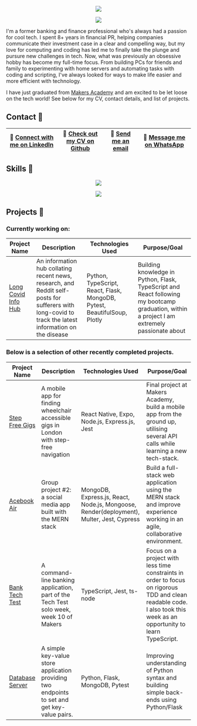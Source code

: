 <p align="center">
 <img src="https://user-images.githubusercontent.com/4661986/226200050-8b992437-07b5-48b3-a22f-ae7262c52e62.svg" />
</p>
<p align="center">
<img src="https://readme-typing-svg.demolab.com?font=Fira+Code&duration=2000&pause=500&center=true&width=435&lines=Full-Stack+Software+Engineer;Career+Changer;Makers+Graduate" />
</p>
I'm a former banking and finance professional who's always had a passion for cool tech. I spent 8+ years in financial PR, helping companies communicate their investment case in a clear and compelling way, but my love for computing and coding has led me to finally take the plunge and pursure new challenges in tech. Now, what was previously an obsessive hobby has become my full-time focus. From building PCs for friends and family to experimenting with home servers and automating tasks with coding and scripting, I've always looked for ways to make life easier and more efficient with technology.
  
  
I have just graduated from  [Makers Academy](https://makers.tech/) and am excited to be let loose on the tech world! See below for my CV, contact details, and list of projects. 

## Contact 📇
 | 📎 [Connect with me on LinkedIn](https://www.linkedin.com/in/josephburgessmba/) | 📄 [Check out my CV on Github](https://github.com/josephburgess/cv) | 📧 [Send me an email](mailto:josephburgess@gmail.com) | 📱 [Message me on WhatsApp](https://wa.me/447769325254?text=Hi%20Joe!%20I%20saw%20your%20Github%20) |
|--------------|-------------|-------------------|-------------|
## Skills 🤹
<p align="center">
    <img src="https://skillicons.dev/icons?i=js,ts,mongodb,express,react,nodejs,python,flask,docker,jest,postgres,postman,ruby,rails,html,css&perline=8" />
</p>

<p align="center">
 <a href = https://github.com/josephburgess/cv>
    <img src="https://user-images.githubusercontent.com/4661986/220958138-f8fdb184-1ef2-4370-bd0f-d7f2a251d3f4.png"/>
 </a>
</p>

## Projects 📝

### Currently working on:

| Project Name | Description | Technologies Used | Purpose/Goal |
|--------------|-------------|-------------------|--------------|
| [Long Covid Info Hub](https://github.com/josephburgess/long-covid-web-scraper) | An information hub collating recent news, research, and Reddit self-posts for sufferers with long-covid to track the latest information on the disease | Python, TypeScript, React, Flask, MongoDB, Pytest, BeautifulSoup, Plotly | Building knowledge in Python, Flask, TypeScript and React following my bootcamp graduation, within a project I am extremely passionate about |

### Below is a selection of other recently completed projects.

| Project Name | Description | Technologies Used | Purpose/Goal |
|--------------|-------------|-------------------|--------------|
| [Step Free Gigs](https://github.com/josephburgess/StepFreeGigs/) | A mobile app for finding wheelchair accessible gigs in London with step-free navigation | React Native, Expo, Node.js, Express.js, Jest | Final project at Makers Academy, build a mobile app from the ground up, utilising several API calls while learning a new tech-stack. |
| [Acebook Air](https://github.com/josephburgess/acebook-mern) | Group project #2: a social media app built with the MERN stack | MongoDB, Express.js, React, Node.js, Mongoose, Render(deployment), Multer, Jest, Cypress | Build a full-stack web application using the MERN stack and improve experience working in an agile, collaborative environment. |
| [Bank Tech Test](https://github.com/josephburgess/bank-tech-test) | A command-line banking application, part of the Tech Test solo week, week 10 of Makers | TypeScript, Jest, ts-node | Focus on a project with less time constraints in order to focus on rigorous TDD and clean readable code. I also took this week as an opportunity to learn TypeScript. |
|[Database Server](https://github.com/josephburgess/database-server-python) | A simple key-value store application providing two endpoints to set and get key-value pairs. | Python, Flask, MongoDB, Pytest | Improving understanding of Python syntax and building simple back-ends using Python/Flask |
